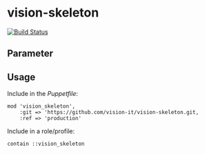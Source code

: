 # vision-skeleton

[![Build Status](https://travis-ci.com/vision-it/vision-skeleton.svg?branch=development)](https://travis-ci.com/vision-it/vision-skeleton)

## Parameter

## Usage

Include in the *Puppetfile*:

```
mod 'vision_skeleton',
    :git => 'https://github.com/vision-it/vision-skeleton.git,
    :ref => 'production'
```

Include in a role/profile:

```puppet
contain ::vision_skeleton
```
